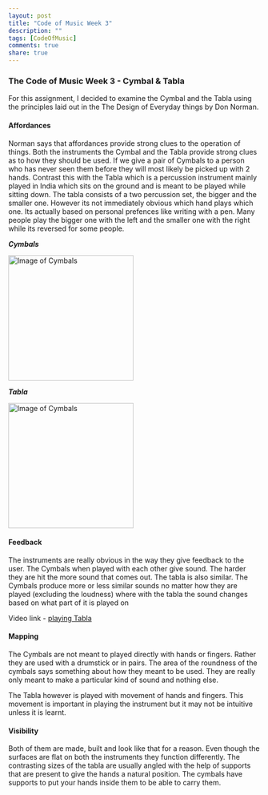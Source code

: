 ```yaml
---
layout: post
title: "Code of Music Week 3"
description: ""
tags: [CodeOfMusic]
comments: true  
share: true
---
```


### The Code of Music Week 3 - Cymbal & Tabla

For this assignment, I decided to examine the Cymbal and the Tabla  using the principles laid out in the The Design of Everyday things by Don Norman.

#### Affordances

Norman says that affordances provide strong clues to the operation of things. Both the instruments the Cymbal and the Tabla provide strong clues as to how they should be used. If we give a pair of Cymbals to a person who has never seen them before they will most likely be picked up with 2 hands. Contrast this with the Tabla which is a percussion instrument mainly played in India which sits on the ground and is meant to be played while sitting down. The tabla consists of a two percussion set, the bigger and the smaller one. However its not immediately obvious which hand plays which one. Its actually based on personal prefences like writing with a pen. Many people play the bigger one with the left and the smaller one with the right while its reversed for some people.


***Cymbals***

<img src="http://artdrum.com/IMAGES/PHOTOSDRUMSINSTRUMENTS/INSTRUMENT_MAINTENANCE/CYMBAL/HHX_Synergy_Heavy_20_inch.jpg" alt="Image of Cymbals" style="width: 250px;"/>


***Tabla***

<img src="http://upload.wikimedia.org/wikipedia/commons/e/e4/Prop._Tabla.jpg" alt="Image of Cymbals" style="width: 250px;"/>


#### Feedback 

The instruments are really obvious in the way they give feedback to the user. The Cymbals when played with each other give sound. The harder they are hit the more sound that comes out. The tabla is also similar. The Cymbals produce more or less similar sounds no matter how they are played (excluding the loudness) where with the tabla the sound changes based on what part of it is played on


Video link - [playing Tabla](http://youtu.be/0KQj-abXrPk?t=12m4s)

#### Mapping
The Cymbals are not meant to played directly with hands or fingers. Rather they are used with a drumstick or in pairs. The area of the roundness of the cymbals says something about how they meant to be used. They are really only meant to make a particular kind of sound and nothing else.

The Tabla however is played with movement of hands and fingers. This movement is important in playing the instrument but it may not be intuitive unless it is learnt.

#### Visibility

Both of them are made, built and look like that for a reason. Even though the surfaces are flat on both the instruments they function differently. The contrasting sizes of the tabla are usually angled with the help of supports that are present to give the hands a natural position. The cymbals have supports to put your hands inside them to be able to carry them.